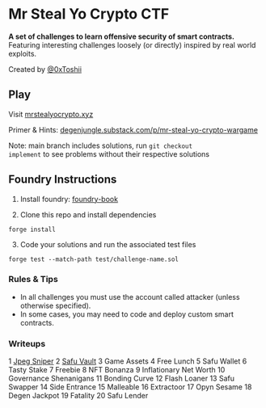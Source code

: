 # Mr Steal Yo Crypto CTF

**A set of challenges to learn offensive security of smart contracts.** Featuring interesting challenges loosely (or directly) inspired by real world exploits.

Created by [@0xToshii](https://twitter.com/0xToshii)

## Play

Visit [mrstealyocrypto.xyz](https://mrstealyocrypto.xyz)

Primer & Hints: [degenjungle.substack.com/p/mr-steal-yo-crypto-wargame](https://degenjungle.substack.com/p/mr-steal-yo-crypto-wargame)

Note: main branch includes solutions, run <code>git checkout implement</code> to see problems without their respective solutions

## Foundry Instructions

1. Install foundry: [foundry-book](https://book.getfoundry.sh/getting-started/installation)

2. Clone this repo and install dependencies
```console
forge install
```

3. Code your solutions and run the associated test files
```console
forge test --match-path test/challenge-name.sol
```

### Rules & Tips
- In all challenges you must use the account called attacker (unless otherwise specified).
- In some cases, you may need to code and deploy custom smart contracts.

### Writeups
1 [Jpeg Sniper](./src/jpeg-sniper/README.md)
2 [Safu Vault](./src/safu-vault/README.md)
3 Game Assets
4 Free Lunch
5 Safu Wallet
6 Tasty Stake
7 Freebie
8 NFT Bonanza
9 Inflationary Net Worth
10 Governance Shenanigans
11 Bonding Curve
12 Flash Loaner
13 Safu Swapper
14 Side Entrance
15 Malleable
16 Extractoor
17 Opyn Sesame
18 Degen Jackpot
19 Fatality
20 Safu Lender